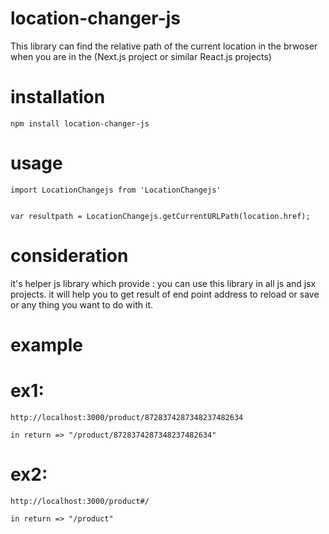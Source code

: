 # location-changer-js
This library can find the relative path of the current location in the brwoser when you are in the (Next.js project or similar React.js projects)




# installation
    npm install location-changer-js



# usage
    
    import LocationChangejs from 'LocationChangejs'


    var resultpath = LocationChangejs.getCurrentURLPath(location.href);



# consideration

it's helper js library which provide :
  you can use this library in all js and jsx projects.
  it will help you to get result of end point address to reload or save or any thing you want to do with it.
  
  
  
  
  
# example


  # ex1:   

    http://localhost:3000/product/8728374287348237482634
    
    in return => "/product/8728374287348237482634"
    
    
  
    
  # ex2:   

    http://localhost:3000/product#/
    
    in return => "/product"
    
    
